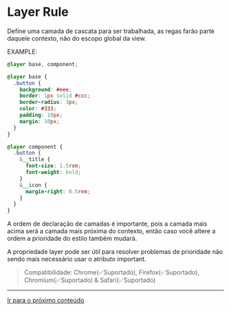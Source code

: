 # Layer Rule

Define uma camada de cascata para ser trabalhada, as regas farão parte daquele contexto, não do escopo global da view.

EXAMPLE:

```scss
@layer base, component;

@layer base {
  .button {
    background: #eee;
    border: 1px solid #ccc;
    border-radius: 3px;
    color: #333;
    padding: 10px;
    margin: 10px;
  }
}

@layer component {
  .button {
    &__title {
      font-size: 1.5rem;
      font-weight: bold;
    }
    &__icon {
      margin-right: 0.5rem;
    }
  }
}
```

A ordem de declaração de camadas é importante, pois a camada mais acima será a camada mais próxima do contexto, então caso você altere a ordem a prioridade do estilo também mudará.

A propriedade layer pode ser útil para resolver problemas de prioridade não sendo mais necessário usar o atributo important.

> Compatibilidade: Chrome(✅Suportado), Firefox(✅Suportado), Chromium(✅Suportado) & Safari(✅Suportado)

---

[Ir para o próximo conteúdo](../NestingRule/README.md)
